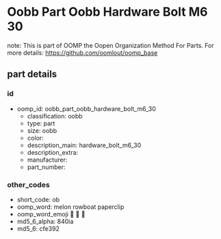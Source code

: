 # Oobb Part Oobb Hardware Bolt M6 30  

note: This is part of OOMP the Oopen Organization Method For Parts. For more details: https://github.com/oomlout/oomp_base

##  part details





### id
* oomp_id: oobb_part_oobb_hardware_bolt_m6_30
  * classification: oobb
  * type: part
  * size: oobb
  * color: 
  * description_main: hardware_bolt_m6_30
  * description_extra: 
  * manufacturer: 
  * part_number: 

### other_codes
* short_code: ob
* oomp_word: melon rowboat paperclip
* oomp_word_emoji :melon: :rowboat: :paperclip:
* md5_6_alpha: 840ia
* md5_6: cfe392